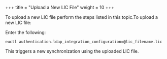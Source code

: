 +++
title = "Upload a New LIC File"
weight = 10
+++

To upload a new LIC file perform the steps listed in this topic.To upload a new LIC file: 

Enter the following: 

    euctl authentication.ldap_integration_configuration=@lic_filename.lic

This triggers a new synchronization using the uploaded LIC file. 